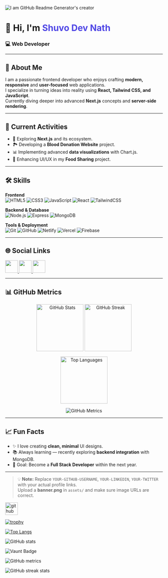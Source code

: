 ![I am GitHub Readme Generator's creator](https://i.ibb.co.com/S71D4qw6/Black-Abstract-Software-Technology-Corporate-Linked-In-Banner-1584-x-540-px.png)


<h1 >👋 Hi, I'm <span style="color:#4F46E5;">Shuvo Dev Nath</span></h1>
<h3 >💻 Web Developer</h3>

---

## 🚀 About Me
I am a passionate frontend developer who enjoys crafting **modern, responsive** and **user-focused** web applications.  
I specialize in turning ideas into reality using **React, Tailwind CSS, and JavaScript**.  
Currently diving deeper into advanced **Next.js** concepts and **server-side rendering**.

---

## 📌 Current Activities
- 🚀 Exploring **Next.js** and its ecosystem.
- 🏞️  Developing a **Blood Donation Website** project.
- 📊 Implementing advanced **data visualizations** with Chart.js.
- 🌱 Enhancing UI/UX in my **Food Sharing** project.

---

## 🛠️ Skills

**Frontend**
<br>
![HTML5](https://skillicons.dev/icons?i=html)
![CSS3](https://skillicons.dev/icons?i=css)
![JavaScript](https://skillicons.dev/icons?i=javascript)
![React](https://skillicons.dev/icons?i=react)
![TailwindCSS](https://skillicons.dev/icons?i=tailwind)

**Backend & Database**
<br>
![Node.js](https://skillicons.dev/icons?i=nodejs)
![Express](https://skillicons.dev/icons?i=express)
![MongoDB](https://skillicons.dev/icons?i=mongodb)

**Tools & Deployment**
<br>
![Git](https://skillicons.dev/icons?i=git)
![GitHub](https://skillicons.dev/icons?i=github)
![Netlify](https://skillicons.dev/icons?i=netlify)
![Vercel](https://skillicons.dev/icons?i=vercel)
![Firebase](https://skillicons.dev/icons?i=firebase)

---

## 🌐 Social Links

<p align="left">
  <a href="https://github.com/SDNATH-Git" target="_blank">
    <img src="https://skillicons.dev/icons?i=github" height="40" />
  </a>
  <a href="https://www.linkedin.com/in/sd-nath-359703255/" target="_blank">
    <img src="https://skillicons.dev/icons?i=linkedin" height="40" />
  </a>
  <a href="https://x.com/SDNATH1971">
    <img src="https://skillicons.dev/icons?i=twitter" height="40" />
  </a>
</p>


---

## 📊 GitHub Metrics

<p align="center">
  <img src="https://github-readme-stats.vercel.app/api?username=YOUR-GITHUB-USERNAME&show_icons=true&theme=tokyonight" alt="GitHub Stats" height="150"/> 
  <img src="https://github-readme-streak-stats.herokuapp.com/?user=YOUR-GITHUB-USERNAME&theme=tokyonight" alt="GitHub Streak" height="150"/>
</p>

<p align="center">
  <img src="https://github-readme-stats.vercel.app/api/top-langs/?username=YOUR-GITHUB-USERNAME&layout=compact&theme=tokyonight" alt="Top Languages" height="150"/>
</p>

<p align="center">
  <img src="https://github-profile-summary-cards.vercel.app/api/cards/profile-details?username=YOUR-GITHUB-USERNAME&theme=tokyonight" alt="GitHub Metrics"/>
</p>

---

## 📈 Fun Facts
- ✨ I love creating **clean, minimal** UI designs.
- 📚 Always learning — recently exploring **backend integration** with MongoDB.
- 🎯 Goal: Become a **Full Stack Developer** within the next year.

---

> 💡 **Note:** Replace `YOUR-GITHUB-USERNAME`, `YOUR-LINKEDIN`, `YOUR-TWITTER` with your actual profile links.  
> Upload a **banner.png** in `assets/` and make sure image URLs are correct.










[<img src='https://cdn.jsdelivr.net/npm/simple-icons@3.0.1/icons/github.svg' alt='github' height='40'>](https://github.com/SDNATH-GIT)  

[![trophy](https://github-profile-trophy.vercel.app/?username=SDNATH-GIT)](https://github.com/ryo-ma/github-profile-trophy)

[![Top Langs](https://github-readme-stats.vercel.app/api/top-langs/?username=SDNATH-GIT)](https://github.com/anuraghazra/github-readme-stats)

![GitHub stats](https://github-readme-stats.vercel.app/api?username=SDNATH-GIT&show_icons=true&count_private=true)  

![Vaunt Badge](https://api.vaunt.dev/v1/github/entities/SDNATH-GIT/contributions?format=svg&private=true)  

![GitHub metrics](https://metrics.lecoq.io/SDNATH-GIT)  

![GitHub streak stats](https://streak-stats.demolab.com/?user=SDNATH-GIT)  

